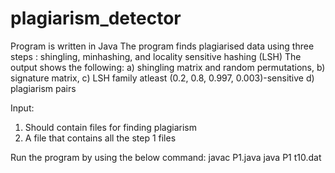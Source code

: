 # plagiarism_detector
Program is written in Java 
The program finds plagiarised data using three steps : shingling, minhashing, and locality sensitive hashing (LSH)
The output shows the following:
a) shingling matrix and random permutations,
b) signature matrix,
c) LSH family atleast (0.2, 0.8, 0.997, 0.003)-sensitive
d) plagiarism pairs

Input:
  1) Should contain files for finding plagiarism
  2) A file that contains all the step 1 files 
  
  
Run the program by using the below command:
javac P1.java
java P1 t10.dat

